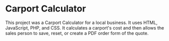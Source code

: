 # Carport Calculator
This project was a Carport Calculator for a local business. It uses HTML, JavaScript, PHP, and CSS. It calculates a carport's cost and then allows the sales person to save, reset, or create a PDF order form of the quote.
